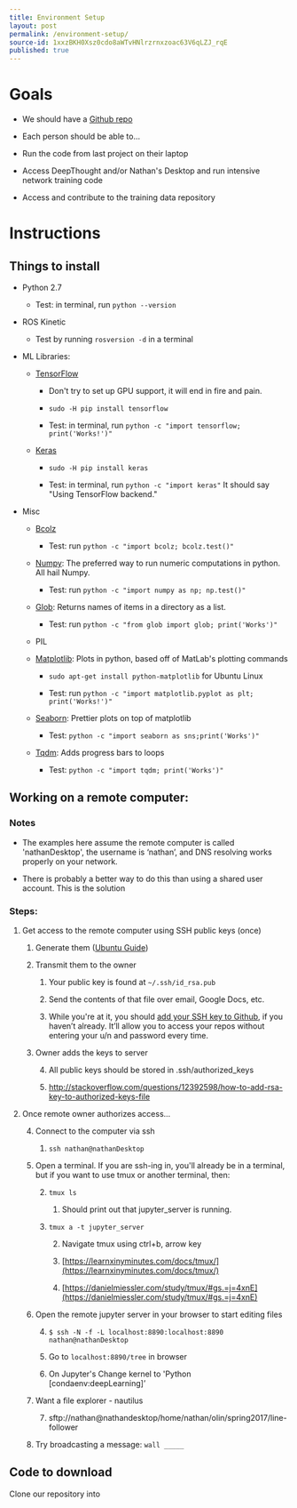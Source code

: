 ```yaml
---
title: Environment Setup
layout: post
permalink: /environment-setup/
source-id: 1xxzBKH0Xsz0cdo8aWTvHNlrzrnxzoac63V6qLZJ_rqE
published: true
---
```

# Goals

* We should have a [Github repo](https://github.com/no-fire/line-follower)

* Each person should be able to...

* Run the code from last project on their laptop

* Access DeepThought and/or Nathan's Desktop and run intensive network training code

* Access and contribute to the training data repository 

# Instructions

## Things to install

* Python 2.7

    * Test: in terminal, run `python --version`

* ROS Kinetic

    * Test by running `rosversion -d` in a terminal

* ML Libraries:

    * [TensorFlow](https://www.tensorflow.org/install/)

        * Don't try to set up GPU support, it will end in fire and pain.

        * `sudo -H pip install tensorflow`

        * Test: in terminal, run `python -c "import tensorflow; print('Works!')"`

    * [Keras](https://keras.io/#installation)

        * `sudo -H pip install keras`

        * Test: in terminal, run `python -c "import keras"` It should say "Using TensorFlow backend."

* Misc

    * [Bcolz](http://bcolz.readthedocs.io/en/latest/install.html)

        * Test: run `python -c "import bcolz; bcolz.test()"`

    * [Numpy](https://scipy.org/install.html): The preferred way to run numeric computations in python. All hail Numpy.

        * Test: run `python -c "import numpy as np; np.test()"`

    * [Glob](https://pypi.python.org/pypi/glob2): Returns names of items in a directory as a list.

        * Test: run `python -c "from glob import glob; print('Works')"`

    * PIL

    * [Matplotlib](https://matplotlib.org/users/installing.html): Plots in python, based off of MatLab's plotting commands

        * `sudo apt-get install python-matplotlib` for Ubuntu Linux

        * Test: run `python -c "import matplotlib.pyplot as plt; print('Works!')"`

    * [Seaborn](http://seaborn.pydata.org/installing.html): Prettier plots on top of matplotlib

        * Test: `python -c "import seaborn as sns;print('Works')"`

    * [Tqdm](https://pypi.python.org/pypi/tqdm#installation): Adds progress bars to loops

        * Test: `python -c "import tqdm; print('Works')"`

## Working on a remote computer:

### Notes

* The examples here assume the remote computer is called 'nathanDesktop', the username is ‘nathan’, and DNS resolving works properly on your network.

* There is probably a better way to do this than using a shared user account. This is the solution

### Steps:

1. Get access to the remote computer using SSH public keys (once)

    1. Generate them ([Ubuntu Guide](https://help.ubuntu.com/community/SSH/OpenSSH/Keys))

    2. Transmit them to the owner 

        1. Your public key is found at `~/.ssh/id_rsa.pub`

        2. Send the contents of that file over email, Google Docs, etc.

        3. While you're at it, you should [add your SSH key to Github](https://github.com/settings/keys), if you haven’t already. It’ll allow you to access your repos without entering your u/n and password every time.

    3. Owner adds the keys to server

        4. All public keys should be stored in .ssh/authorized_keys 

        5. http://stackoverflow.com/questions/12392598/how-to-add-rsa-key-to-authorized-keys-file

2. Once remote owner authorizes access...

    4. Connect to the computer via ssh

        1. `ssh nathan@nathanDesktop`

    1. Open a terminal. If you are ssh-ing in, you'll already be in a terminal, but if you want to use tmux or another terminal, then:

        2. `tmux ls`

            1. Should print out that jupyter_server is running.

        3. `tmux a -t jupyter_server`

            2. Navigate tmux using ctrl+b, arrow key

            3. [https://learnxinyminutes.com/docs/tmux/](https://learnxinyminutes.com/docs/tmux/)

            4. [https://danielmiessler.com/study/tmux/#gs.=j=4xnE](https://danielmiessler.com/study/tmux/#gs.=j=4xnE)

    2. Open the remote jupyter server in your browser to start editing files

        4. `$ ssh -N -f -L localhost:8890:localhost:8890 nathan@nathanDesktop`

        5. Go to `localhost:8890/tree` in browser

        6. On Jupyter's Change kernel to 'Python [condaenv:deepLearning]’

    3. Want a file explorer - nautilus

        7. sftp://nathan@nathandesktop/home/nathan/olin/spring2017/line-follower

    4. Try broadcasting a message: `wall _____` 

## Code to download

Clone our repository into 

